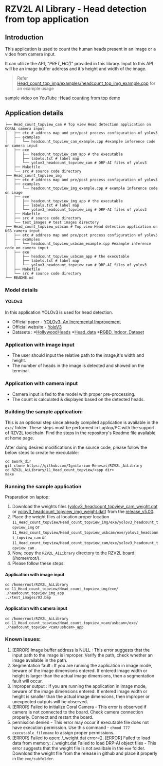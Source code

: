 # RZV2L AI Library - Head detection from top application

## Introduction

This application is used to count the human heads present in an image or a video from camera input.

It can utilize the API, "*PRET_HC()*" provided in this library. Input to this API will be an image buffer address and it's height and width of the image. 
> Refer [Head_count_top_img/examples/headcount_top_img_example.cpp](Head_count_top_img/examples/headcount_top_img_example.cpp) for an example usage

sample video on YouTube -[Head counting from top demo](https://youtu.be/z2WW2yyLAV0)

## Application details
```
├── Head_count_topview_cam # Top view Head detection application on CORAL camera input
│   ├── etc # address map and pre/post process configuration of yolov3
│   ├── examples
│   │   └── headcount_topview_cam_example.cpp #example inference code on camera input
│   ├── exe
│   │   ├── headcount_topview_cam_app # the executable
│   │   ├── labels.txt # label map
│   │   └── yolov3_headcount_topview_cam # DRP-AI files of yolov3
│   ├── Makefile
│   └── src # source code directory
├── Head_count_topview_img
│   ├── etc # address map and pre/post process configuration of yolov3
│   ├── examples
│   │   └── headcount_topview_img_example.cpp # example inference code on image
│   ├── exe
│   │   ├── headcount_topview_img_app # the executable
│   │   ├── labels.txt # label map
│   │   └── yolov3_headcount_topview_img # DRP-AI files of yolov3
│   ├── Makefile
│   ├── src # source code directory
│   └── test_images # test images directory
├── Head_count_topview_usbcam # Top view Head detection application on USB camera input
│   ├── etc # address map and pre/post process configuration of yolov3
│   ├── examples
│   │   └── headcount_topview_usbcam_example.cpp #example inference code on camera input
│   ├── exe
│   │   ├── headcount_topview_usbcam_app # the executable
│   │   ├── labels.txt # label map
│   │   └── yolov3_headcount_topview_cam # DRP-AI files of yolov3
│   ├── Makefile
│   └── src # source code directory
└── README.md
```

### Model details

#### YOLOv3
In this application YOLOv3 is used for head detection.
- Official paper - [YOLOv3: An Incremental Improvement](https://arxiv.org/pdf/1804.02767.pdf)
- Official website - [YoloV3](https://pjreddie.com/darknet/yolo/)
- Datasets : 
*[HollywoodHeads](https://www.di.ens.fr/willow/research/headdetection/)
*[Head_data](https://www.kaggle.com/datasets/houssad/head-data)
*[RGBD_Indoor_Dataset](https://drive.google.com/file/d/1fOub9LcNqfDlr-mEcdnenAJWw-rqWGmG/view)

### Application with image input
- The user should input the relative path to the image,it's width and height.
- The number of heads in the image is detected and showed on the terminal.

### Application with camera input
- Camera input is fed to the model with proper pre-processing.
- The count is calculated & displayed based on the detected heads.

### Building the sample application:

This is an optional step since already compiled application is available in the `exe/` folder.
These steps must be performed in Laptop/PC with the support of RZV2L toolchain. Find the steps in the repository's Readme file available at home page.

After doing desired modifications in the source code, please follow the below steps to create he executable: 

```
cd $work_dir
git clone https://github.com/Ignitarium-Renesas/RZV2L_AiLibrary 
cd RZV2L_AiLibrary/11_Head_count_topview/<app dir>
make
```

### Running the sample application
Praparation on laptop:
1. Download the weights files ([yolov3_headcount_topview_cam_weight.dat](https://github.com/Ignitarium-Renesas/RZV2L_AiLibrary/releases/tag/v5.00/yolov3_headcount_topview_cam_weight.dat) or [yolov3_headcount_topview_img_weight.dat](https://github.com/Ignitarium-Renesas/RZV2L_AiLibrary/releases/tag/v5.00/yolov3_headcount_topview_img_weight.dat)) from the [release_v5.00](https://github.com/Ignitarium-Renesas/RZV2L_AiLibrary/releases/tag/v5.00/).
2. Place the weight files at location proper location `11_Head_count_topview/Head_count_topview_img/exe/yolov3_headcount_topview_img` or `11_Head_count_topview/Head_count_topview_usbcam/exe/yolov3_headcount_topview_cam` or `11_Head_count_topview/Head_count_topview_cam/exe/yolov3_headcount_topview_cam` . 
3. Now, copy the `RZV2L_AiLibrary` directory to the RZV2L board (/home/root/).
4. Please follow these steps:

#### Application with image input
```
cd /home/root/RZV2L_AiLibrary 
cd 11_Head_count_topview/Head_count_topview_img/exe/
./headcount_topview_img_app
../test_images/03.bmp
```

#### Application with camera input
```
cd /home/root/RZV2L_AiLibrary 
cd 11_Head_count_topview/Head_count_topview_<cam/usbcam>/exe/
./headcount_topview_<cam/usbcam>_app
```
### Known issues:
1. [ERROR] Image buffer address is NULL : This error suggests that the input path to the image is improper. Verify the path, check whether an image available in the path.
2. Segmentation fault : If you are running the application in image mode, beware of the image dimensions entered. If entered image width or height is larger than the actual image dimensions, then a segmentation fault will occur.
3. Improper output : If you are running the application in image mode, beware of the image dimensions entered. If entered image width or height is smaller than the actual image dimensions, then improper or unexpected outputs will be observed.
4. [ERROR] Failed to initialize Coral Camera - This error is observed if camera is not connected to the board. Check camera connection properly. Connect and restart the board.
5. permission denied - This error may occur if executable file does not have execution permission. Use this command - `chmod 777 executable_filename` to assign proper permissions.
6. [ERROR] Failed to open: <prefix>/<prefix>_weight.dat error=2. [ERROR] Failed to load data from memory: <prefix>/<prefix>_weight.dat Failed to load DRP-AI object files - This error suggests that the weight file is not availbale in the `exe` folder. Download the weight file from the release in github and place it properly in the `exe/subfolder`.

